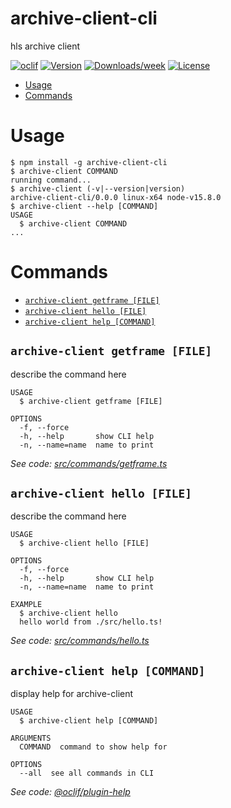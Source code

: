 archive-client-cli
==================

hls archive client

[![oclif](https://img.shields.io/badge/cli-oclif-brightgreen.svg)](https://oclif.io)
[![Version](https://img.shields.io/npm/v/archive-client-cli.svg)](https://npmjs.org/package/archive-client-cli)
[![Downloads/week](https://img.shields.io/npm/dw/archive-client-cli.svg)](https://npmjs.org/package/archive-client-cli)
[![License](https://img.shields.io/npm/l/archive-client-cli.svg)](https://github.com/KaeeGH/archive-client-cli/blob/master/package.json)

<!-- toc -->
* [Usage](#usage)
* [Commands](#commands)
<!-- tocstop -->
# Usage
<!-- usage -->
```sh-session
$ npm install -g archive-client-cli
$ archive-client COMMAND
running command...
$ archive-client (-v|--version|version)
archive-client-cli/0.0.0 linux-x64 node-v15.8.0
$ archive-client --help [COMMAND]
USAGE
  $ archive-client COMMAND
...
```
<!-- usagestop -->
# Commands
<!-- commands -->
* [`archive-client getframe [FILE]`](#archive-client-getframe-file)
* [`archive-client hello [FILE]`](#archive-client-hello-file)
* [`archive-client help [COMMAND]`](#archive-client-help-command)

## `archive-client getframe [FILE]`

describe the command here

```
USAGE
  $ archive-client getframe [FILE]

OPTIONS
  -f, --force
  -h, --help       show CLI help
  -n, --name=name  name to print
```

_See code: [src/commands/getframe.ts](https://github.com/KaeeGH/archive-client-cli/blob/v0.0.0/src/commands/getframe.ts)_

## `archive-client hello [FILE]`

describe the command here

```
USAGE
  $ archive-client hello [FILE]

OPTIONS
  -f, --force
  -h, --help       show CLI help
  -n, --name=name  name to print

EXAMPLE
  $ archive-client hello
  hello world from ./src/hello.ts!
```

_See code: [src/commands/hello.ts](https://github.com/KaeeGH/archive-client-cli/blob/v0.0.0/src/commands/hello.ts)_

## `archive-client help [COMMAND]`

display help for archive-client

```
USAGE
  $ archive-client help [COMMAND]

ARGUMENTS
  COMMAND  command to show help for

OPTIONS
  --all  see all commands in CLI
```

_See code: [@oclif/plugin-help](https://github.com/oclif/plugin-help/blob/v3.2.2/src/commands/help.ts)_
<!-- commandsstop -->

